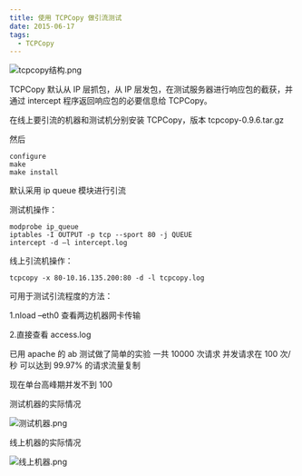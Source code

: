 ```yaml
---
title: 使用 TCPCopy 做引流测试
date: 2015-06-17
tags: 
  - TCPCopy
---
```


![tcpcopy结构.png][1]

TCPCopy 默认从 IP 层抓包，从 IP 层发包，在测试服务器进行响应包的截获，并通过 intercept 程序返回响应包的必要信息给 TCPCopy。

在线上要引流的机器和测试机分别安装 TCPCopy，版本 tcpcopy-0.9.6.tar.gz

然后

```
configure
make
make install
```

<!--more-->

默认采用 ip queue 模块进行引流

测试机操作：

```
modprobe ip_queue 
iptables -I OUTPUT -p tcp --sport 80 -j QUEUE 
intercept -d –l intercept.log
```

线上引流机操作：

```
tcpcopy -x 80-10.16.135.200:80 -d -l tcpcopy.log
```

可用于测试引流程度的方法：

1.nload –eth0 查看两边机器网卡传输

2.直接查看 access.log

已用 apache 的 ab 测试做了简单的实验 一共 10000 次请求 并发请求在 100 次/秒 可以达到 99.97% 的请求流量复制

现在单台高峰期并发不到 100

测试机器的实际情况

![测试机器.png][2]

线上机器的实际情况

![线上机器.png][3]

  [1]: http://70data.net/usr/uploads/2015/07/913137337.png
  [2]: http://70data.net/usr/uploads/2015/07/2490030143.png
  [3]: http://70data.net/usr/uploads/2015/07/714958830.png
